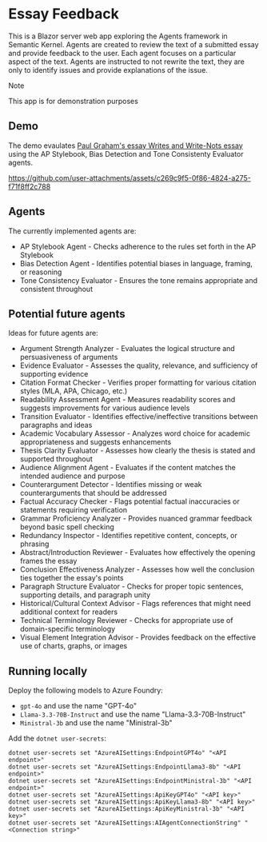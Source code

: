 # Essay Feedback

This is a Blazor server web app exploring the Agents framework in Semantic Kernel. Agents are
created to review the text of a submitted essay and provide feedback to the user. Each agent focuses
on a particular aspect of the text. Agents are instructed to not rewrite the text, they are only to
identify issues and provide explanations of the issue.

> [!NOTE]
> This app is for demonstration purposes

## Demo

The demo evaulates [Paul Graham's essay Writes and Write-Nots essay][] using the AP Stylebook,
Bias Detection and Tone Consistenty Evaluator agents.

https://github.com/user-attachments/assets/c269c9f5-0f86-4824-a275-f71f8ff2c788

[Paul Graham's essay Writes and Write-Nots essay]: https://www.paulgraham.com/writes.html

## Agents

The currently implemented agents are:

- AP Stylebook Agent - Checks adherence to the rules set forth in the AP Stylebook
- Bias Detection Agent - Identifies potential biases in language, framing, or reasoning
- Tone Consistency Evaluator - Ensures the tone remains appropriate and consistent throughout
 
## Potential future agents

Ideas for future agents are:

- Argument Strength Analyzer - Evaluates the logical structure and persuasiveness of arguments
- Evidence Evaluator - Assesses the quality, relevance, and sufficiency of supporting evidence
- Citation Format Checker - Verifies proper formatting for various citation styles (MLA, APA, Chicago, etc.)
- Readability Assessment Agent - Measures readability scores and suggests improvements for various audience levels
- Transition Evaluator - Identifies effective/ineffective transitions between paragraphs and ideas
- Academic Vocabulary Assessor - Analyzes word choice for academic appropriateness and suggests enhancements
- Thesis Clarity Evaluator - Assesses how clearly the thesis is stated and supported throughout
- Audience Alignment Agent - Evaluates if the content matches the intended audience and purpose
- Counterargument Detector - Identifies missing or weak counterarguments that should be addressed
- Factual Accuracy Checker - Flags potential factual inaccuracies or statements requiring verification
- Grammar Proficiency Analyzer - Provides nuanced grammar feedback beyond basic spell checking
- Redundancy Inspector - Identifies repetitive content, concepts, or phrasing
- Abstract/Introduction Reviewer - Evaluates how effectively the opening frames the essay
- Conclusion Effectiveness Analyzer - Assesses how well the conclusion ties together the essay's points
- Paragraph Structure Evaluator - Checks for proper topic sentences, supporting details, and paragraph unity
- Historical/Cultural Context Advisor - Flags references that might need additional context for readers
- Technical Terminology Reviewer - Checks for appropriate use of domain-specific terminology
- Visual Element Integration Advisor - Provides feedback on the effective use of charts, graphs, or images

## Running locally

Deploy the following models to Azure Foundry:

- `gpt-4o` and use the name "GPT-4o"
- `Llama-3.3-70B-Instruct` and use the name "Llama-3.3-70B-Instruct"
- `Ministral-3b` and use the name "Ministral-3b"

Add the `dotnet user-secrets`:

```
dotnet user-secrets set "AzureAISettings:EndpointGPT4o" "<API endpoint>"
dotnet user-secrets set "AzureAISettings:EndpointLlama3-8b" "<API endpoint>"
dotnet user-secrets set "AzureAISettings:EndpointMinistral-3b" "<API endpoint>"
dotnet user-secrets set "AzureAISettings:ApiKeyGPT4o" "<API key>"
dotnet user-secrets set "AzureAISettings:ApiKeyLlama3-8b" "<API key>"
dotnet user-secrets set "AzureAISettings:ApiKeyMinistral-3b" "<API key>"
dotnet user-secrets set "AzureAISettings:AIAgentConnectionString" "<Connection string>"
```
